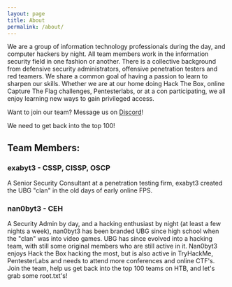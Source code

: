 ```yaml
---
layout: page
title: About
permalink: /about/
---
```


We are a group of information technology professionals during the day, and computer hackers by night. All team members work in the information security field in one fashion or another. There is a collective background from defensive security administrators, offensive penetration testers and red teamers. We share a common goal of having a passion to learn to sharpen our skills. Whether we are at our home doing Hack The Box, online Capture The Flag challenges, Pentesterlabs, or at a con participating, we all enjoy learning new ways to gain privileged access.

Want to join our team? Message us on <a href="https://discordapp.com/users/165851543860543488" target="_blank">Discord</a>!

We need to get back into the top 100!
<script src="https://www.hackthebox.eu/badge/team/1845"></script>

<h2>Team Members:</h2>

<h3>exabyt3 - CSSP, CISSP, OSCP</h3>
A Senior Security Consultant at a penetration testing firm, exabyt3 created the UBG "clan" in the old days of early online FPS.
<script src="https://www.hackthebox.eu/badge/24990"></script>

<h3>nan0byt3 - CEH</h3>
A Security Admin by day, and a hacking enthusiast by night (at least a few nights a week), nan0byt3 has been branded UBG since high school when the "clan" was into video games. UBG has since evolved into a hacking team, with still some original members who are still active in it. Nan0byt3 enjoys Hack the Box hacking the most, but is also active in TryHackMe, PentesterLabs and needs to attend more conferences and online CTF's. Join the team, help us get back into the top 100 teams on HTB, and let's grab some root.txt's!
<script src="https://www.hackthebox.eu/badge/25075"></script>

